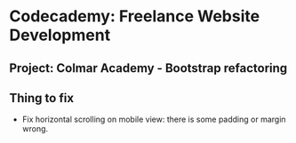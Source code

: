 # Codecademy: Freelance Website Development
## Project: Colmar Academy - Bootstrap refactoring


## Thing to fix
* Fix horizontal scrolling on mobile view: there is some padding or margin wrong.
